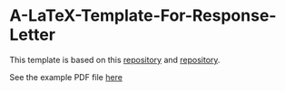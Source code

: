 # A-LaTeX-Template-For-Response-Letter
This template is based on this [repository](https://github.com/javism/responsereviewers) and [repository](https://github.com/BUPTLdy/A_LaTeX_Template_For_Response_Letter).

See the example PDF file [here](https://github.com/mhaut/Latex_Response_Letter/blob/master/reviewresponse_example.pdf)
